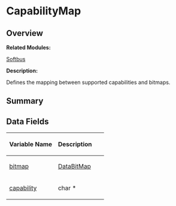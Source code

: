 # CapabilityMap<a name="EN-US_TOPIC_0000001055039510"></a>

## **Overview**<a name="section1083537722084835"></a>

**Related Modules:**

[Softbus](softbus.md)

**Description:**

Defines the mapping between supported capabilities and bitmaps. 

## **Summary**<a name="section1732854473084835"></a>

## Data Fields<a name="pub-attribs"></a>

<a name="table782255951084835"></a>
<table><thead align="left"><tr id="row1205068556084835"><th class="cellrowborder" valign="top" width="50%" id="mcps1.1.3.1.1"><p id="p1927269778084835"><a name="p1927269778084835"></a><a name="p1927269778084835"></a>Variable Name</p>
</th>
<th class="cellrowborder" valign="top" width="50%" id="mcps1.1.3.1.2"><p id="p581917172084835"><a name="p581917172084835"></a><a name="p581917172084835"></a>Description</p>
</th>
</tr>
</thead>
<tbody><tr id="row1827939420084835"><td class="cellrowborder" valign="top" width="50%" headers="mcps1.1.3.1.1 "><p id="p535592699084835"><a name="p535592699084835"></a><a name="p535592699084835"></a><a href="softbus.md#gaccfbfe7a48ef51a2bada9a711dfe8cdb">bitmap</a></p>
</td>
<td class="cellrowborder" valign="top" width="50%" headers="mcps1.1.3.1.2 "><p id="p1819767768084835"><a name="p1819767768084835"></a><a name="p1819767768084835"></a><a href="softbus.md#gab839c7f1fd448f52f003ab0693f27bb4">DataBitMap</a> </p>
</td>
</tr>
<tr id="row951937555084835"><td class="cellrowborder" valign="top" width="50%" headers="mcps1.1.3.1.1 "><p id="p139322990084835"><a name="p139322990084835"></a><a name="p139322990084835"></a><a href="softbus.md#gaba08ca6b519055898dd60b6e98a796d4">capability</a></p>
</td>
<td class="cellrowborder" valign="top" width="50%" headers="mcps1.1.3.1.2 "><p id="p1108621219084835"><a name="p1108621219084835"></a><a name="p1108621219084835"></a>char * </p>
</td>
</tr>
</tbody>
</table>


